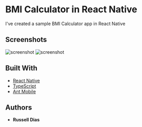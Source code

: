 # BMI Calculator in React Native

I've created a sample BMI Calculator app in React Native

## Screenshots

![screenshot](https://user-images.githubusercontent.com/3706645/89645576-b6859f00-d8d7-11ea-9493-530c55187b1c.png)
![screenshot](https://user-images.githubusercontent.com/3706645/89645568-b38aae80-d8d7-11ea-9610-076c760a4bed.png)


## Built With

* [React Native](https://reactnative.dev/)
* [TypeScript](https://www.typescriptlang.org/)
* [Ant Mobile](https://rn.mobile.ant.design/)

## Authors

* **Russell Dias**
